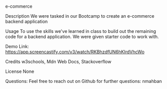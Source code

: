 e-commerce

Description
We were tasked in our Bootcamp to create an e-commerce backend application

Usage
To use the skills we've learned in class to build out the remaining code for a backend application. We were given starter code to work with.

Demo Link: https://app.screencastify.com/v3/watch/RKBhzdfUN6hKIrdVhcWo

Credits
w3schools, Mdn Web Docs, Stackoverflow

License
None

Questions:
Feel free to reach out on Github for further questions: nmahban
